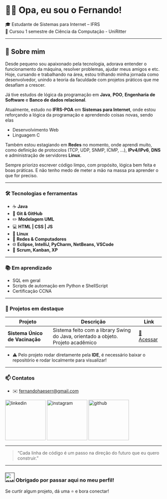 # 👨‍💻 Opa, eu sou o Fernando!

🎓 Estudante de Sistemas para Internet – IFRS  
📔 Cursou 1 semestre de Ciência da Computação - UniRitter  

---

## 🧠 Sobre mim

Desde pequeno sou apaixonado pela tecnologia, adorava entender o funcionamento da máquina, resolver problemas, ajudar meus amigos e etc. Hoje, cursando e trabalhando na área, estou trilhando minha jornada como desenvolvedor, unindo a teoria da faculdade com projetos práticos que me desafiam a crescer.

Já tive estudos de lógica da programação em **Java**, **POO**, **Engenharia de Software** e **Banco de dados relacional**.

Atualmente, estudo no **IFRS-POA** em **Sistemas para Internet**, onde estou reforçando a lógica da programação e aprendendo coisas novas, sendo elas
- Desenvolvimento Web
- Linguagem C

Também estou estagiando em **Redes** no momento, onde aprendi muito, como definição de protocolos (TCP, UDP, SNMP, ICMP, ...), **IPv4/IPv6**, **DNS** e administração de servidores **Linux**.

Sempre priorizo escrever código limpo, com propósito, lógica bem feita e boas práticas. E não tenho medo de meter a mão na massa pra aprender o que for preciso.

---

### 🛠️ Tecnologias e ferramentas

- ☕ **Java** 
- 🔧 **Git & GitHub** 
- ✏️ **Modelagem UML**
- 💻 **HTML | CSS | JS**
- 🐧 **Linux**
- 🛜 **Redes & Computadores**
- 🌐 **Eclipse, IntelliJ, PyCharm, NetBeans, VSCode**
- 🔨 **Scrum, Kanban, XP**

---

### 📚 Em aprendizado

- SQL em geral
- Scripts de automação em Python e ShellScript
- Certificação CCNA
  
---

### 💼 Projetos em destaque

| Projeto              | Descrição                                      | Link                |
|---------------------|------------------------------------------------|---------------------------------------------------------------------------------------|
| **Sistema Único de Vacinação** | Sistema feito com a library Swing do Java, orientado a objeto. Projeto acadêmico | [🔗 Acessar](https://github.com/FernandoHaeser/SVS-System)                     |

- ⚠️ Pelo projeto rodar diretamente pela **IDE**, é necessário baixar o repositório e rodar localmente para visualizar!
---

### 📫 Contatos

- ✉️ fernandohaeserr@gmail.com

<a href="www.linkedin.com/in/fehaeser"><img src="https://user-images.githubusercontent.com/74038190/235294012-0a55e343-37ad-4b0f-924f-c8431d9d2483.gif" width="130" alt="linkedin"></a> 
<a href="https://www.instagram.com/fernaandooy/"><img src="https://user-images.githubusercontent.com/74038190/235294013-a33e5c43-a01c-43f6-b44d-a406d8b4ab75.gif" width="130" alt="instagram"></a> 
<a href="https://github.com/FernandoHaeser"><img src="https://user-images.githubusercontent.com/74038190/212257468-1e9a91f1-b626-4baa-b15d-5c385dfa7ed2.gif" width="130" alt="github"></a> 

---

> “Cada linha de código é um passo na direção do futuro que eu quero construir.”  

---

###  <a href=""><img src="https://user-images.githubusercontent.com/74038190/226127923-0e8b7792-7b3c-462b-951b-63c96ba1a5af.gif" width="30" alt="gatito"></a> Obrigado por passar aqui no meu perfil!

Se curtir algum projeto, dá uma ⭐ e bora conectar!  
